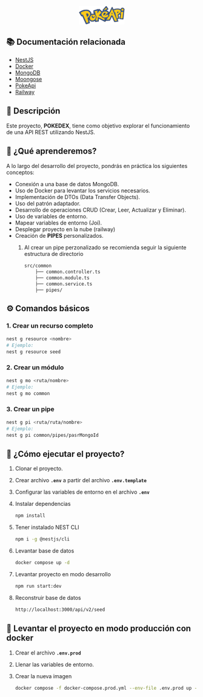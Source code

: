 <p align="center">
  <img src="https://raw.githubusercontent.com/PokeAPI/media/master/logo/pokeapi_256.png" width="120" alt="PokeApi Logo" />
</p>

## 📚 Documentación relacionada

* [NestJS](https://docs.nestjs.com/)
* [Docker](https://docs.docker.com/get-started/)
* [MongoDB](https://www.mongodb.com/try/download/community)
* [Moongose](https://mongoosejs.com/docs/guide.html)
* [PokeApi](https://pokeapi.co/)
* [Railway](https://railway.com/)

## 📘 Descripción

Este proyecto, **POKEDEX**, tiene como objetivo explorar el funcionamiento de una API REST utilizando NestJS.

## 🧠 ¿Qué aprenderemos?

A lo largo del desarrollo del proyecto, pondrás en práctica los siguientes conceptos:

* Conexión a una base de datos MongoDB.
* Uso de Docker para levantar los servicios necesarios.
* Implementación de DTOs (Data Transfer Objects).
* Uso del patrón adaptador.
* Desarrollo de operaciones CRUD (Crear, Leer, Actualizar y Eliminar).
* Uso de variables de entorno.
* Mapear variables de entorno (Joi).
* Desplegar proyecto en la nube (railway)
* Creación de **PIPES** personalizados.
    1. Al crear un pipe perzonalizado se recomienda seguir la siguiente estructura de directorio

        ```plaintext
        src/common
            ├── common.controller.ts
            ├── common.module.ts
            ├── common.service.ts
            ├── pipes/
        ```

## ⚙️ Comandos básicos

### 1. Crear un recurso completo

```bash
nest g resource <nombre>
# Ejemplo:
nest g resource seed
```

### 2. Crear un módulo

```bash
nest g mo <ruta/nombre>
# Ejemplo:
nest g mo common
```

### 3. Crear un pipe

```bash
nest g pi <ruta/ruta/nombre>
# Ejemplo:
nest g pi common/pipes/pasrMongoId
```

## 🚀 ¿Cómo ejecutar el proyecto?

1. Clonar el proyecto.
2. Crear archivo **`.env`** a partir del archivo **`.env.template`**
3. Configurar las variables de entorno en el archivo **`.env`**
4. Instalar dependencias

    ```bash
    npm install
    ```

5. Tener instalado NEST CLI

    ```bash
    npm i -g @nestjs/cli
    ```

6. Levantar base de datos

    ```bash
    docker compose up -d
    ```

7. Levantar proyecto en modo desarrollo

    ```bash
    npm run start:dev
    ```

8. Reconstruir base de datos

    ```bash
    http://localhost:3000/api/v2/seed
    ```

## 🚀 Levantar el proyecto en modo producción con docker

1. Crear el archivo **`.env.prod`**
2. Llenar las variables de entorno.
3. Crear la nueva imagen

    ```bash
    docker compose -f docker-compose.prod.yml --env-file .env.prod up --build
    ```

